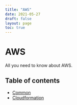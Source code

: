 ```yaml
---
title: "AWS"
date: 2021-05-27
draft: false
layout: page
toc: true
---
```


# AWS
All you need to know about AWS.

## Table of contents

- [Common](/infrastructure/aws/common.md)
- [Cloudformation](/infrastructure/aws/cloudformation.md)

